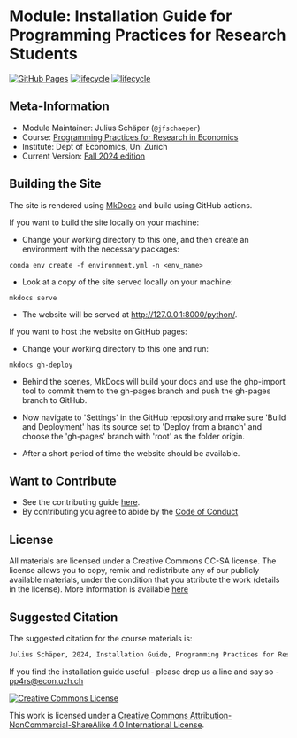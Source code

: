 <!-- markdownlint-disable MD033 -->
<!-- see https://github.com/DavidAnson/markdownlint for code to enable or disable rules -->

# Module:  Installation Guide for Programming Practices for Research Students

[![GitHub Pages](https://github.com/pp4rs/2024-uzh-installation-guide/actions/workflows/deploy.yaml/badge.svg)](https://github.com/pp4rs/2024-uzh-installation-guide//actions/workflows/deploy.yaml)
[![lifecycle](https://img.shields.io/badge/lifecycle-maturing-blue.svg)](https://www.tidyverse.org/lifecycle/#maturing)
[![lifecycle](https://img.shields.io/badge/version-2024.0-red.svg)]()


## Meta-Information

* Module Maintainer: Julius Schäper (`@jfschaeper`)
* Course: [Programming Practices for Research in Economics](https://pp4rs.github.io)
* Institute: Dept of Economics, Uni Zurich
* Current Version: [Fall 2024 edition](https://pp4rs.github.io/2024-uzh-installation-guide)

## Building the Site

The site is rendered using [MkDocs](https://www.mkdocs.org/) and build using GitHub actions.

If you want to build the site locally on your machine:

* Change your working directory to this one, and then create an environment with the necessary packages:

```{.bash}
conda env create -f environment.yml -n <env_name>
```

* Look at a copy of the site served locally on your machine:

```{.bash}
mkdocs serve
```

* The website will be served at http://127.0.0.1:8000/python/.

If you want to host the website on GitHub pages:

* Change your working directory to this one and run:
```{.bash}
mkdocs gh-deploy
```

* Behind the scenes, MkDocs will build your docs and use the ghp-import tool to commit them to the gh-pages branch and push the gh-pages branch to GitHub.

* Now navigate to 'Settings' in the GitHub repository and make sure 'Build and Deployment' has its source set to 'Deploy from a branch' and choose the 'gh-pages' branch with 'root' as the folder origin.

* After a short period of time the website should be available.

## Want to Contribute

* See the contributing guide [here](CONTRIBUTING.md).
* By contributing you agree to abide by the [Code of Conduct](CONDUCT.md)

## License

All materials are licensed under a Creative Commons CC-SA license. The license allows you to copy, remix and redistribute any of our publicly available materials, under the condition that you attribute the work (details in the license). More information is available [here](http://creativecommons.org/licenses/by-sa/4.0/)

## Suggested Citation

The suggested citation for the course materials is:

``` bash
Julius Schäper, 2024, Installation Guide, Programming Practices for Research in Economics, University of Zurich
```

If you find the installation guide useful - please drop us a line and say so - pp4rs@econ.uzh.ch

<a rel="license" href="http://creativecommons.org/licenses/by-sa/4.0/"><img alt="Creative Commons License" style="border-width:0" src="https://i.creativecommons.org/l/by-sa/4.0/88x31.png" /></a><br />

This work is licensed under a <a rel="license" href="http://creativecommons.org/licenses/by-sa/4.0/">Creative Commons Attribution-NonCommercial-ShareAlike 4.0 International License</a>.
